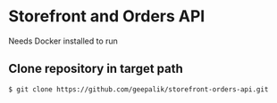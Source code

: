 # Storefront and Orders API
Needs Docker installed to run

Clone repository in target path
-----

    $ git clone https://github.com/geepalik/storefront-orders-api.git